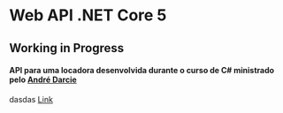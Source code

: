 # Web API .NET Core 5


## Working in Progress

#### API para uma locadora desenvolvida durante o curso de C# ministrado pelo <a href="https://github.com/andredarcie">André Darcie</a>


dasdas
<a href="https://github.com/adriandamiaosoitic/WebAPIDotNet#test">Link</a>
